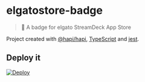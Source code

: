 # elgatostore-badge

> 🚩 A badge for elgato StreamDeck App Store

Project created with [@hapi/hapi](https://hapi.dev/), [TypeScript](https://www.typescriptlang.org/) and [jest](https://jestjs.io/).

## Deploy it

[![Deploy](https://www.herokucdn.com/deploy/button.svg)](https://heroku.com/deploy?template=https://github.com/SantiMA10/elgatostore-badge)


